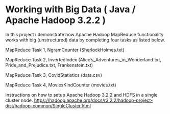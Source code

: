 # Working with Big Data ( Java / Apache Hadoop 3.2.2 )

In this project i demonstrate how Apache Hadoop MapReduce functionality works with big (unstructured) data by completing four tasks as listed below.

MapReduce Task 1, NgramCounter (SherlockHolmes.txt)

MapReduce Task 2, InvertedIndex (Alice’s_Adventures_in_Wonderland.txt, Pride_and_Prejudice.txt, Frankenstein.txt)

MapReduce Task 3, CovidStatistics (data.csv)

MapReduce Task 4, MoviesKindCounter (movies.txt)

Instructions on how to setup Apache Hadoop 3.2.2 and HDFS in a single cluster node.
https://hadoop.apache.org/docs/r3.2.2/hadoop-project-dist/hadoop-common/SingleCluster.html

